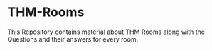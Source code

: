 # THM-Rooms
This Repository contains material about THM Rooms along with the Questions and their answers for every room.

